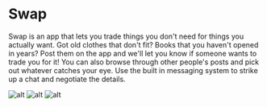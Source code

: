# Swap
Swap is an app that lets you trade things you don't need for things you actually want. Got old clothes that don't fit? Books that you haven't opened in years? Post them on the app and we'll let you know if someone wants to trade you for it! You can also browse through other people's posts and pick out whatever catches your eye. Use the built in messaging system to strike up a chat and negotiate the details.

![alt](http://i.imgur.com/QxAyrQC.png)
![alt](http://i.imgur.com/FFQFSu6.png)
![alt](http://i.imgur.com/5dsRgh1.png)
